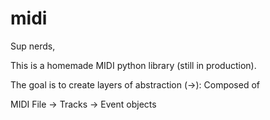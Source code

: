 # midi
Sup nerds,

This is a homemade MIDI python library (still in production).

The goal is to create layers of abstraction 
(->): Composed of 

MIDI File -> Tracks -> Event objects
